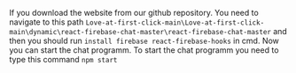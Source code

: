 If you download the website from our github repository. You need to navigate to this path `Love-at-first-click-main\Love-at-first-click-main\dynamic\react-firebase-chat-master\react-firebase-chat-master` and then you should run `install firebase react-firebase-hooks` in cmd. Now you can start the chat programm. To start the chat programm you need to type this command `npm start`

